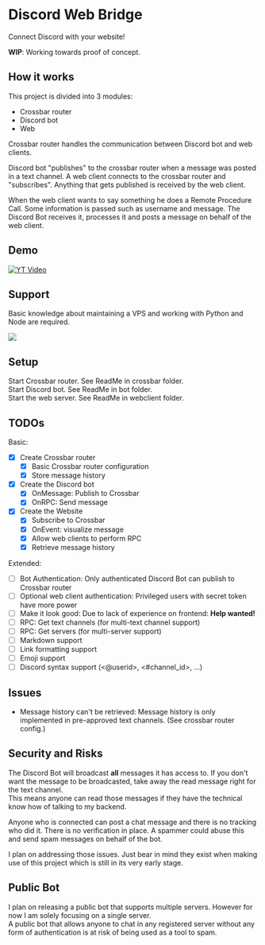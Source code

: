 # Discord Web Bridge

Connect Discord with your website!

**WIP**: Working towards proof of concept.

## How it works

This project is divided into 3 modules:
- Crossbar router
- Discord bot
- Web

Crossbar router handles the communication between Discord bot and web clients.

Discord bot "publishes" to the crossbar router when a message was posted in a text channel. A web client connects to the crossbar router and "subscribes". Anything that gets published is received by the web client.

When the web client wants to say something he does a Remote Procedure Call. Some information is passed such as username and message. The Discord Bot receives it, processes it and posts a message on behalf of the web client.

## Demo

[![YT Video](https://img.youtube.com/vi/14Vnpu_h1TY/0.jpg)](https://www.youtube.com/watch?v=14Vnpu_h1TY)

## Support

Basic knowledge about maintaining a VPS and working with Python and Node are required.

[![](https://discordapp.com/api/guilds/295528852518731786/embed.png?style=banner2)](https://discord.gg/ZVQywBg)

## Setup

Start Crossbar router. See ReadMe in crossbar folder.  
Start Discord bot. See ReadMe in bot folder.  
Start the web server. See ReadMe in webclient folder.

## TODOs

Basic:

- [x] Create Crossbar router
  - [x] Basic Crossbar router configuration
  - [x] Store message history
- [x] Create the Discord bot
  - [x] OnMessage: Publish to Crossbar
  - [x] OnRPC: Send message
- [x] Create the Website
  - [x] Subscribe to Crossbar
  - [x] OnEvent: visualize message
  - [x] Allow web clients to perform RPC
  - [x] Retrieve message history

Extended:
- [ ] Bot Authentication: Only authenticated Discord Bot can publish to Crossbar router
- [ ] Optional web client authentication: Privileged users with secret token have more power
- [ ] Make it look good: Due to lack of experience on frontend: **Help wanted!**
- [ ] RPC: Get text channels (for multi-text channel support)
- [ ] RPC: Get servers (for multi-server support)
- [ ] Markdown support
- [ ] Link formatting support
- [ ] Emoji support
- [ ] Discord syntax support (<@userid>, <#channel_id>, ...)

## Issues

- Message history can't be retrieved: Message history is only implemented in pre-approved text channels. (See crossbar router config.)

## Security and Risks

The Discord Bot will broadcast **all** messages it has access to. If you don't want the message to be broadcasted, take away the read message right for the text channel.  
This means anyone can read those messages if they have the technical know how of talking to my backend.

Anyone who is connected can post a chat message and there is no tracking who did it. There is no verification in place. A spammer could abuse this and send spam messages on behalf of the bot.

I plan on addressing those issues. Just bear in mind they exist when making use of this project which is still in its very early stage.

## Public Bot

I plan on releasing a public bot that supports multiple servers. However for now I am solely focusing on a single server.  
A public bot that allows anyone to chat in any registered server without any form of authentication is at risk of being used as a tool to spam.  
